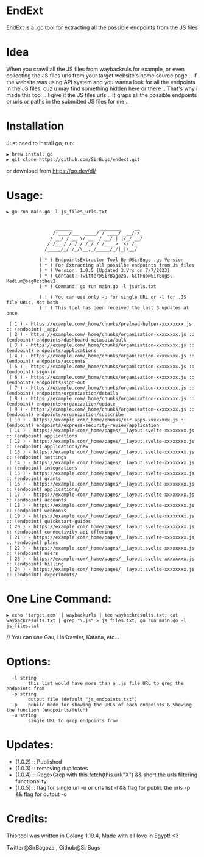 # EndExt
EndExt is a .go tool for extracting all the possible endpoints from the JS files

# Idea
When you crawll all the JS files from waybackruls for example, or even collecting the JS files urls from your target website's home source page ..
If the website was using API system and you wanna look for all the endpoints in the JS files, cuz u may find something hidden here or there ..
That's why i made this tool .. I give it the JS files urls .. It graps all the possible endpoints or urls or paths in the submitted JS files for me ..

# Installation
Just need to install go, run:

```
▶ brew install go
▶ git clone https://github.com/SirBugs/endext.git
```

or download from https://go.dev/dl/

# Usage:
```
▶ go run main.go -l js_files_urls.txt


                  ______          ________     __ 	
                 / ____/___  ____/ / ____/  __/ /_	
                / __/ / __ \/ __  / __/ | |/_/ __/	
               / /___/ / / / /_/ / /____>  </ /_  	
              /_____/_/ /_/\__,_/_____/_/|_|\__/  	

            ( * ) EndpointsExtractor Tool By @SirBugs .go Version
            ( * ) For Extracting all possilbe endpoints from Js files 
            ( * ) Version: 1.0.5 (Updated 3.Vrs on 7/7/2023)
            ( * ) Contact: Twitter@SirBagoza, GitHub@SirBugs, Medium@bag0zathev2
            ( * ) Command: go run main.go -l jsurls.txt

            ( ! ) You can use only -u for single URL or -l for .JS file URLs, Not both
            ( ! ) This tool has been received the last 3 updates at once

 ( 1 ) - https://example.com/_home/chunks/preload-helper-xxxxxxxx.js :: (endpoint) _app/
 ( 2 ) - https://example.com/_home/chunks/organization-xxxxxxxx.js :: (endpoint) endpoints/dashboard-metadata/bulk
 ( 3 ) - https://example.com/_home/chunks/organization-xxxxxxxx.js :: (endpoint) endpoints/applications
 ( 4 ) - https://example.com/_home/chunks/organization-xxxxxxxx.js :: (endpoint) endpoints/accounts
 ( 5 ) - https://example.com/_home/chunks/organization-xxxxxxxx.js :: (endpoint) sign-in
 ( 6 ) - https://example.com/_home/chunks/organization-xxxxxxxx.js :: (endpoint) endpoints/sign-out
 ( 7 ) - https://example.com/_home/chunks/organization-xxxxxxxx.js :: (endpoint) endpoints/organization/details
 ( 8 ) - https://example.com/_home/chunks/organization-xxxxxxxx.js :: (endpoint) endpoints/organization/update
 ( 9 ) - https://example.com/_home/chunks/organization-xxxxxxxx.js :: (endpoint) endpoints/organization/subscribe
 ( 10 ) - https://example.com/_home/chunks/esr-apps-xxxxxxxx.js :: (endpoint) endpoints/express-security-review/application
 ( 11 ) - https://example.com/_home/pages/__layout.svelte-xxxxxxxx.js :: (endpoint) applications
 ( 12 ) - https://example.com/_home/pages/__layout.svelte-xxxxxxxx.js :: (endpoint) applications/new
 ( 13 ) - https://example.com/_home/pages/__layout.svelte-xxxxxxxx.js :: (endpoint) settings
 ( 14 ) - https://example.com/_home/pages/__layout.svelte-xxxxxxxx.js :: (endpoint) integrations
 ( 15 ) - https://example.com/_home/pages/__layout.svelte-xxxxxxxx.js :: (endpoint) grants
 ( 16 ) - https://example.com/_home/pages/__layout.svelte-xxxxxxxx.js :: (endpoint) applications/
 ( 17 ) - https://example.com/_home/pages/__layout.svelte-xxxxxxxx.js :: (endpoint) accounts
 ( 18 ) - https://example.com/_home/pages/__layout.svelte-xxxxxxxx.js :: (endpoint) webhooks
 ( 19 ) - https://example.com/_home/pages/__layout.svelte-xxxxxxxx.js :: (endpoint) quickstart-guides
 ( 20 ) - https://example.com/_home/pages/__layout.svelte-xxxxxxxx.js :: (endpoint) connectivity-api-offering
 ( 21 ) - https://example.com/_home/pages/__layout.svelte-xxxxxxxx.js :: (endpoint) plans
 ( 22 ) - https://example.com/_home/pages/__layout.svelte-xxxxxxxx.js :: (endpoint) users
 ( 23 ) - https://example.com/_home/pages/__layout.svelte-xxxxxxxx.js :: (endpoint) billing
 ( 24 ) - https://example.com/_home/pages/__layout.svelte-xxxxxxxx.js :: (endpoint) experiments/

```

# One Line Command:
```
▶ echo 'target.com' | waybackurls | tee waybackresults.txt; cat waybackresults.txt | grep "\.js" > js_files.txt; go run main.go -l js_files.txt
```

// You can use Gau, HaKrawler, Katana, etc...

# Options:
```
  -l string
    	this list would have more than a .js file URL to grep the endpoints from
  -o string
    	output file (default "js_endpoints.txt")
  -p	public mode for showing the URLs of each endpoints & Showing the function (endpoints/fetch)
  -u string
    	single URL to grep endpoints from
```

# Updates:
- (1.0.2) :: Published 
- (1.0.3) :: removing duplicates
- (1.0.4) :: RegexGrep with this.fetch(this.url("X") && short the urls filtering functionality
- (1.0.5) :: flag for single url -u or urls list -l && flag for public the urls -p && flag for output -o


# Credits:

This tool was written in Golang 1.19.4, Made with all love in Egypt! <3

Twitter@SirBagoza , Github@SirBugs
